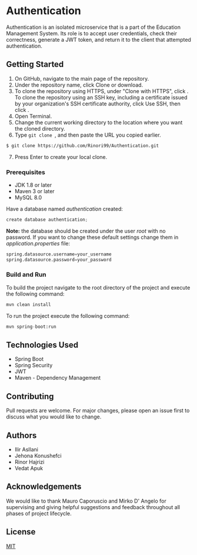 # Authentication

Authentication is an isolated microservice that is a part of the Education Management System. Its role is to accept user credentials, check their correctness, generate a JWT token, and return it to the client that attempted authentication.

## Getting Started

1. On GitHub, navigate to the main page of the repository.
2. Under the repository name, click Clone or download.
3. To clone the repository using HTTPS, under "Clone with HTTPS", click . To clone the repository using an SSH key, including a certificate issued by your organization's SSH certificate authority, click Use SSH, then click .
4. Open Terminal.
5. Change the current working directory to the location where you want the cloned directory.
6. Type ```git clone ```, and then paste the URL you copied earlier.


```bash
$ git clone https://github.com/Rinori99/Authentication.git
```
7. Press Enter to create your local clone.
### Prerequisites
- JDK 1.8 or later
- Maven 3 or later
- MySQL 8.0

Have a database named *authentication* created:
```python
create database authentication;
```
**Note:** the database should be created under the user *root* with no password. If you want to change these default settings change them in *application.properties* file:
```python
spring.datasource.username=your_username
spring.datasource.password=your_password
```
### Build and Run
To build the project navigate to the root directory of the project and execute the following command:

```python
mvn clean install
```
To run the project execute the following command:
```python
mvn spring-boot:run
```
## Technologies Used
- Spring Boot
- Spring Security
- JWT
- Maven - Dependency Management

## Contributing
Pull requests are welcome. For major changes, please open an issue first to discuss what you would like to change.

## Authors
- Ilir Asllani
- Jehona Konushefci
- Rinor Hajrizi
- Vedat Apuk

## Acknowledgements
We would like to thank Mauro Caporuscio and Mirko D' Angelo for supervising and giving helpful suggestions and feedback throughout all phases of project lifecycle.

## License
[MIT](https://choosealicense.com/licenses/mit/)
